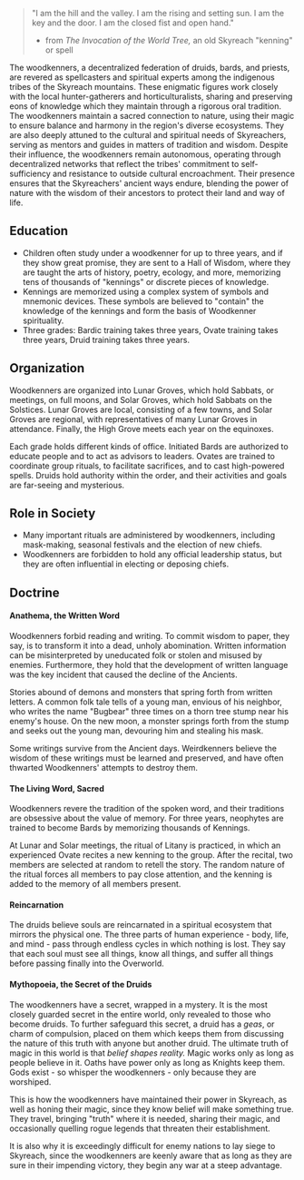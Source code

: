 > "I am the hill and the valley. I am the rising and setting sun. I am the key and the door. I am the closed fist and open hand."
> - from *The Invocation of the World Tree,* an old Skyreach "kenning" or spell

The woodkenners, a decentralized federation of druids, bards, and priests, are revered as spellcasters and spiritual experts among the indigenous tribes of the Skyreach mountains. These enigmatic figures work closely with the local hunter-gatherers and horticulturalists, sharing and preserving eons of knowledge which they maintain through a rigorous oral tradition. The woodkenners maintain a sacred connection to nature, using their magic to ensure balance and harmony in the region's diverse ecosystems. They are also deeply attuned to the cultural and spiritual needs of Skyreachers, serving as mentors and guides in matters of tradition and wisdom. Despite their influence, the woodkenners remain autonomous, operating through decentralized networks that reflect the tribes' commitment to self-sufficiency and resistance to outside cultural encroachment. Their presence ensures that the Skyreachers' ancient ways endure, blending the power of nature with the wisdom of their ancestors to protect their land and way of life.

## Education
- Children often study under a woodkenner for up to three years, and if they show great promise, they are sent to a Hall of Wisdom, where they are taught the arts of history, poetry, ecology, and more, memorizing tens of thousands of "kennings" or discrete pieces of knowledge.
- Kennings are memorized using a complex system of symbols and mnemonic devices. These symbols are believed to "contain" the knowledge of the kennings and form the basis of Woodkenner spirituality.
- Three grades: Bardic training takes three years, Ovate training takes three years, Druid training takes three years.

## Organization
Woodkenners are organized into Lunar Groves, which hold Sabbats, or meetings, on full moons, and Solar Groves, which hold Sabbats on the Solstices. Lunar Groves are local, consisting of a few towns, and Solar Groves are regional, with representatives of many Lunar Groves in attendance. Finally, the High Grove meets each year on the equinoxes.

Each grade holds different kinds of office. Initiated Bards are authorized to educate people and to act as advisors to leaders. Ovates are trained to coordinate group rituals, to facilitate sacrifices, and to cast high-powered spells. Druids hold authority within the order, and their activities and goals are far-seeing and mysterious. 

## Role in Society
- Many important rituals are administered by woodkenners, including mask-making, seasonal festivals and the election of new chiefs.
- Woodkenners are forbidden to hold any official leadership status, but they are often influential in electing or deposing chiefs.

## Doctrine
#### Anathema, the Written Word
Woodkenners forbid reading and writing. To commit wisdom to paper, they say, is to transform it into a dead, unholy abomination. Written information can be misinterpreted by uneducated folk or stolen and misused by enemies. Furthermore, they hold that the development of written language was the key incident that caused the decline of the Ancients.

Stories abound of demons and monsters that spring forth from written letters. A common folk tale tells of a young man, envious of his neighbor, who writes the name "Bugbear" three times on a thorn tree stump near his enemy's house. On the new moon, a monster springs forth from the stump and seeks out the young man, devouring him and stealing his mask.

Some writings survive from the Ancient days. Weirdkenners believe the wisdom of these writings must be learned and preserved, and have often thwarted Woodkenners' attempts to destroy them.

#### The Living Word, Sacred
Woodkenners revere the tradition of the spoken word, and their traditions are obsessive about the value of memory. For three years, neophytes are trained to become Bards by memorizing thousands of Kennings. 

At Lunar and Solar meetings, the ritual of Litany is practiced, in which an experienced Ovate recites a new kenning to the group. After the recital, two members are selected at random to retell the story. The random nature of the ritual forces all members to pay close attention, and the kenning is added to the memory of all members present.

#### Reincarnation
The druids believe souls are reincarnated in a spiritual ecosystem that mirrors the physical one. The three parts of human experience - body, life, and mind - pass through endless cycles in which nothing is lost. They say that each soul must see all things, know all things, and suffer all things before passing finally into the Overworld.

#### Mythopoeia, the Secret of the Druids

The woodkenners have a secret, wrapped in a mystery. It is the most closely guarded secret in the entire world, only revealed to those who become druids. To further safeguard this secret, a druid has a *geas*, or charm of compulsion, placed on them which keeps them from discussing the nature of this truth with anyone but another druid. The ultimate truth of magic in this world is that *belief shapes reality.* Magic works only as long as people believe in it. Oaths have power only as long as Knights keep them. Gods exist - so whisper the woodkenners - only because they are worshiped.

This is how the woodkenners have maintained their power in Skyreach, as well as honing their magic, since they know belief will make something true. They travel, bringing "truth" where it is needed, sharing their magic, and occasionally quelling rogue legends that threaten their establishment.

It is also why it is exceedingly difficult for enemy nations to lay siege to Skyreach, since the woodkenners are keenly aware that as long as they are sure in their impending victory, they begin any war at a steep advantage.